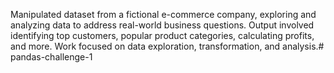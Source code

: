 Manipulated dataset from a fictional e-commerce company, exploring and analyzing data to address real-world business questions. Output involved identifying top customers, popular product categories, calculating profits, and more. Work focused on data exploration, transformation, and analysis.# pandas-challenge-1